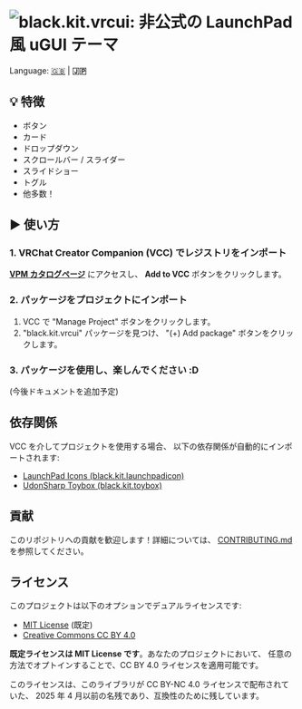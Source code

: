 # ![black.kit.vrcui: 非公式の LaunchPad 風 uGUI テーマ](https://kurone-kito.github.io/vrc-ui/banner.png)

Language: [🇬🇧](https://github.com/kurone-kito/vrc-ui/blob/main/README.md) | **🇯🇵**

## 💡 特徴

- ボタン
- カード
- ドロップダウン
- スクロールバー / スライダー
- スライドショー
- トグル
- 他多数！

## ▶ 使い方

### 1. VRChat Creator Companion (VCC) でレジストリをインポート

**[VPM カタログページ](https://kurone-kito.github.io/vpm/)** にアクセスし、
**Add to VCC** ボタンをクリックします。

### 2. パッケージをプロジェクトにインポート

1. VCC で "Manage Project" ボタンをクリックします。
2. "black.kit.vrcui" パッケージを見つけ、
   "(+) Add package" ボタンをクリックします。

### 3. パッケージを使用し、楽しんでください :D

(今後ドキュメントを追加予定)

## 依存関係

VCC を介してプロジェクトを使用する場合、
以下の依存関係が自動的にインポートされます:

- [LaunchPad Icons (black.kit.launchpadicon)](https://github.com/kurone-kito/launchpad-icons)
- [UdonSharp Toybox (black.kit.toybox)](https://github.com/kurone-kito/udonsharp-toybox)

## 貢献

このリポジトリへの貢献を歓迎します！詳細については、
[CONTRIBUTING.md](https://github.com/kurone-kito/vrc-ui/blob/main/.github/CONTRIBUTING.ja.md)
を参照してください。

## ライセンス

このプロジェクトは以下のオプションでデュアルライセンスです:

- [MIT License](https://opensource.org/licenses/MIT) (既定)
- [Creative Commons CC BY 4.0](https://creativecommons.org/licenses/by/4.0/)

**既定ライセンスは MIT License です**。あなたのプロジェクトにおいて、
任意の方法でオプトインすることで、CC BY 4.0 ライセンスを適用可能です。

このライセンスは、このライブラリが CC BY-NC 4.0 ライセンスで配布されていた、
2025 年 4 月以前の名残であり、互換性のために残しています。
